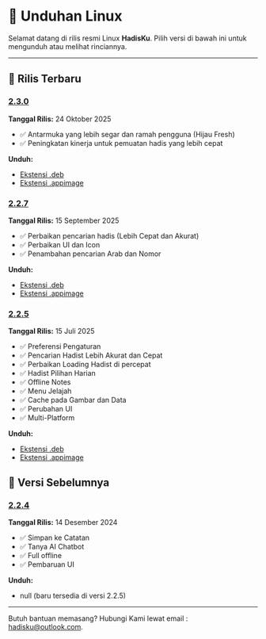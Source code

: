 # 🐧 Unduhan Linux

Selamat datang di rilis resmi Linux **HadisKu**. Pilih versi di bawah ini untuk mengunduh atau melihat rinciannya.

---

## 🚀 Rilis Terbaru

### [2.3.0](#2.3.0)

**Tanggal Rilis:** 24 Oktober 2025

- ✅ Antarmuka yang lebih segar dan ramah pengguna (Hijau Fresh)
- ✅ Peningkatan kinerja untuk pemuatan hadis yang lebih cepat

**Unduh:**

- [Ekstensi .deb](https://github.com/Flagodna-Developer/hadisku/releases/download/v2.3.0/hadisku-2.3.0+230-linux.AppImage)
- [Ekstensi .appimage](https://github.com/Flagodna-Developer/hadisku/releases/download/v2.3.0/hadisku-2.3.0+230-linux.AppImage)

### [2.2.7](#2.2.7)

**Tanggal Rilis:** 15 September 2025

- ✅ Perbaikan pencarian hadis (Lebih Cepat dan Akurat)
- ✅ Perbaikan UI dan Icon
- ✅ Penambahan pencarian Arab dan Nomor

**Unduh:**

- [Ekstensi .deb](https://github.com/Flagodna-Developer/hadisku/releases/download/v2.2.7/hadisku-2.2.7+227-linux.deb)
- [Ekstensi .appimage](https://github.com/Flagodna-Developer/hadisku/releases/download/v2.2.7/hadisku-2.2.7+227-linux.AppImage)

### [2.2.5](#2.2.5)

**Tanggal Rilis:** 15 Juli 2025

- ✅ Preferensi Pengaturan
- ✅ Pencarian Hadist Lebih Akurat dan Cepat
- ✅ Perbaikan Loading Hadist di percepat
- ✅ Hadist Pilihan Harian
- ✅ Offline Notes
- ✅ Menu Jelajah
- ✅ Cache pada Gambar dan Data
- ✅ Perubahan UI
- ✅ Multi-Platform

**Unduh:**

- [Ekstensi .deb](https://github.com/Flagodna-Developer/hadisku/releases/download/v2.2.5/hadisku-2.2.5+225-linux.deb)
- [Ekstensi .appimage](https://github.com/Flagodna-Developer/hadisku/releases/download/v2.2.5/hadisku-2.2.5+225-linux.AppImage)

## 📜 Versi Sebelumnya

### [2.2.4](#2.2.4)

**Tanggal Rilis:** 14 Desember 2024

- ✅ Simpan ke Catatan
- ✅ Tanya AI Chatbot
- ✅ Full offline
- ✅ Pembaruan UI

**Unduh:**

- null (baru tersedia di versi 2.2.5)

---

Butuh bantuan memasang? Hubungi Kami lewat email : [hadisku@outlook.com](mailto:hadisku@outlook.com).
